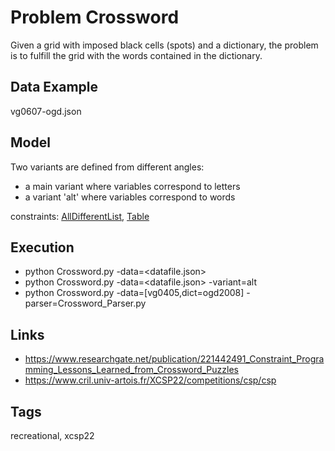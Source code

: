 # Problem Crossword

Given a grid with imposed black cells (spots) and a dictionary, the problem is to fulfill the grid with the words contained in the dictionary.

## Data Example
  vg0607-ogd.json

## Model
  Two variants are defined from different angles:
  - a main variant where variables correspond to letters
  - a variant 'alt' where variables correspond to words

  constraints: [AllDifferentList](http://pycsp.org/documentation/constraints/AllDifferentList), [Table](http://pycsp.org/documentation/constraints/Table)

## Execution
  - python Crossword.py -data=<datafile.json>
  - python Crossword.py -data=<datafile.json> -variant=alt
  - python Crossword.py -data=[vg0405,dict=ogd2008] -parser=Crossword_Parser.py

## Links
  - https://www.researchgate.net/publication/221442491_Constraint_Programming_Lessons_Learned_from_Crossword_Puzzles
  - https://www.cril.univ-artois.fr/XCSP22/competitions/csp/csp

## Tags
  recreational, xcsp22
